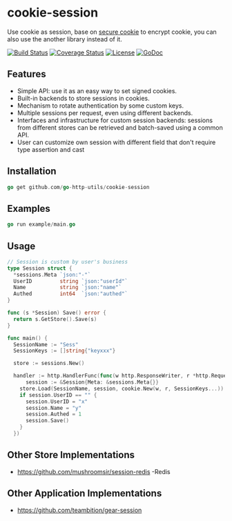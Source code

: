 # cookie-session

Use cookie as session, base on [secure cookie](https://github.com/go-http-utils/cookie) to encrypt cookie, you can also use the another library instead of it.

[![Build Status](https://travis-ci.org/go-http-utils/cookie-session.svg?branch=master)](https://travis-ci.org/go-http-utils/cookie-session)
[![Coverage Status](http://img.shields.io/coveralls/go-http-utils/cookie-session.svg?style=flat-square)](https://coveralls.io/r/go-http-utils/cookie-session)
[![License](http://img.shields.io/badge/license-mit-blue.svg?style=flat-square)](https://raw.githubusercontent.com/go-http-utils/cookie-session/master/LICENSE)
[![GoDoc](http://img.shields.io/badge/go-documentation-blue.svg?style=flat-square)](http://godoc.org/github.com/go-http-utils/cookie-session)

## Features

* Simple API: use it as an easy way to set signed cookies.
* Built-in backends to store sessions in cookies.
* Mechanism to rotate authentication by some custom keys.
* Multiple sessions per request, even using different backends.
* Interfaces and infrastructure for custom session backends: sessions from
  different stores can be retrieved and batch-saved using a common API.
* User can customize own session with different field that don't require type assertion and cast

## Installation

```go
go get github.com/go-http-utils/cookie-session
```

## Examples

```go
go run example/main.go
```

## Usage

```go
// Session is custom by user's business
type Session struct {
  *sessions.Meta `json:"-"`
  UserID         string `json:"userId"`
  Name           string `json:"name"`
  Authed         int64  `json:"authed"`
}

func (s *Session) Save() error {
  return s.GetStore().Save(s)
}

func main() {
  SessionName := "Sess"
  SessionKeys := []string{"keyxxx"}

  store := sessions.New()

  handler := http.HandlerFunc(func(w http.ResponseWriter, r *http.Request) {
      session := &Session{Meta: &sessions.Meta{}}
    store.Load(SessionName, session, cookie.New(w, r, SessionKeys...))
    if session.UserID == "" {
      session.UserID = "x"
      session.Name = "y"
      session.Authed = 1
      session.Save()
    }
  })
```

## Other Store Implementations

* https://github.com/mushroomsir/session-redis -Redis

## Other Application Implementations

* https://github.com/teambition/gear-session
